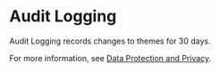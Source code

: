 <!-- loiocb346e395dce4a4dbe0eea5174b11d16 -->

# Audit Logging

Audit Logging records changes to themes for 30 days.

For more information, see [Data Protection and Privacy](https://help.sap.com/viewer/65de2977205c403bbc107264b8eccf4b/Cloud/en-US/7e513d31704a4a87831191e504ca850a.html).


